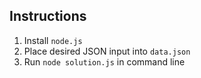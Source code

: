 ## Instructions
1. Install `node.js`
2. Place desired JSON input into `data.json`
3. Run `node solution.js` in command line

